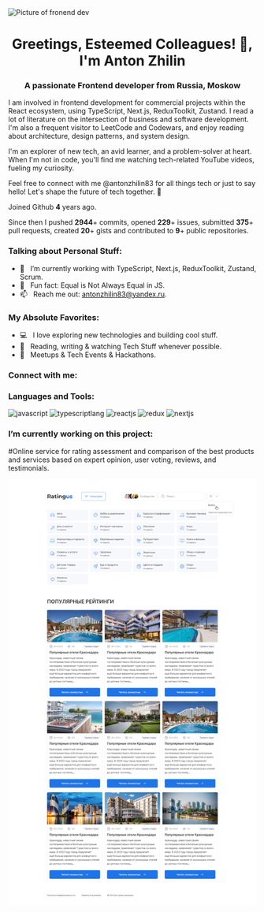 <img src="https://sun9-69.userapi.com/impg/Yml-kF4HF4gFWrRaqGwD4aeLRHO6frt0GhBjog/zWg9mP_b3JY.jpg?size=1170x685&quality=96&sign=67bd3109530aae17ec899f43764b0ebf&type=album" alt="Picture of fronend dev" width="1920" height="560"/> 

<h1 align="center">Greetings, Esteemed Colleagues! 👋, I'm Anton Zhilin</h1>
<h3 align="center">A passionate Frontend developer from Russia, Moskow</h3>

I am involved in frontend development for commercial projects within the React ecosystem, using TypeScript, Next.js, ReduxToolkit, Zustand. I read a lot of literature on the intersection of business and software development. I'm also a frequent visitor to LeetCode and Codewars, and enjoy reading about architecture, design patterns, and system design.

I'm an explorer of new tech, an avid learner, and a problem-solver at heart. When I'm not in code, you'll find me watching tech-related YouTube videos, fueling my curiosity.

Feel free to connect with me @antonzhilin83 for all things tech or just to say hello! Let's shape the future of tech together. 🌟

Joined Github **4** years ago.

Since then I pushed **2944**+ commits, opened **229**+ issues, submitted **375**+ pull requests, created **20**+ gists and contributed to **9**+ public repositories.

### Talking about Personal Stuff:

- 🚀 &nbsp; I’m currently working with TypeScript, Next.js, ReduxToolkit, Zustand, Scrum.
- 👾 &nbsp; Fun fact: Equal is Not Always Equal in JS.
- 📫 &nbsp; Reach me out: antonzhilin83@yandex.ru.

### My Absolute Favorites:

- 💻 &nbsp; I love exploring new technologies and building cool stuff.
- 📰 &nbsp; Reading, writing & watching Tech Stuff whenever possible.
- 🍕 &nbsp; Meetups & Tech Events & Hackathons.

<h3 align="left">Connect with me:</h3>

<h3 align="left">Languages and Tools:</h3>

<p align="left">
  <img src="https://www.vectorlogo.zone/logos/javascript/javascript-ar21.svg" alt="javascript" width="120" height="60"/> 
  <img src="https://www.vectorlogo.zone/logos/typescriptlang/typescriptlang-icon.svg" alt="typescriptlang" width="60" height="60"/> 
  <img src="https://www.vectorlogo.zone/logos/reactjs/reactjs-ar21.svg" alt="reactjs" width="120" height="60"/> 
  <img src="https://www.vectorlogo.zone/logos/js_redux/js_redux-ar21.svg" alt="redux" width="120" height="60"/>
  <img src="https://www.vectorlogo.zone/logos/nextjs/nextjs-ar21.svg" alt="nextjs" width="120" height="60"/>
</p>

### I’m currently working on this project:

#Online service for rating assessment and comparison of the best products and services based on expert opinion, user voting, reviews, and testimonials.

![Alt text](ratingus.jpg)
